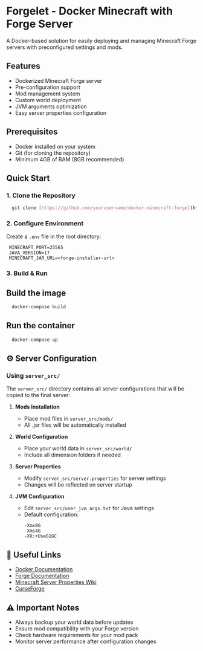 # Forgelet - Docker Minecraft with Forge Server

A Docker-based solution for easily deploying and managing 
Minecraft Forge servers with preconfigured settings and mods.

## Features
- Dockerized Minecraft Forge server
- Pre-configuration support
- Mod management system
- Custom world deployment
- JVM arguments optimization
- Easy server properties configuration

## Prerequisites
- Docker installed on your system
- Git (for cloning the repository)
- Minimum 4GB of RAM (8GB recommended)

## Quick Start

### 1. Clone the Repository
```bash
  git clone [https://github.com/yourusername/docker-minecraft-forge](https://github.com/yourusername/docker-minecraft-forge) cd docker-minecraft-forge
```

### 2. Configure Environment
Create a `.env` file in the root directory:
```env
 MINECRAFT_PORT=25565 
 JAVA_VERSION=17 
 MINECRAFT_JAR_URL=<forge-installer-url>
```

### 3. Build & Run

## Build the image
```bash
  docker-compose build
```
## Run the container
```bash
  docker-compose up
```

## ⚙️ Server Configuration

### Using `server_src/`
The `server_src/` directory contains all server configurations that will be copied to the final server:

1. **Mods Installation**
    - Place mod files in `server_src/mods/`
    - All .jar files will be automatically installed

2. **World Configuration**
    - Place your world data in `server_src/world/`
    - Include all dimension folders if needed

3. **Server Properties**
    - Modify `server_src/server.properties` for server settings
    - Changes will be reflected on server startup

4. **JVM Configuration**
    - Edit `server_src/user_jvm_args.txt` for Java settings
    - Default configuration:
      ```
      -Xmx8G
      -Xms4G
      -XX:+UseG1GC
      ```

## 🔗 Useful Links
- [Docker Documentation](https://docs.docker.com/)
- [Forge Documentation](https://docs.minecraftforge.net/)
- [Minecraft Server Properties Wiki](https://minecraft.fandom.com/wiki/Server.properties)
- [CurseForge](https://www.curseforge.com/minecraft/mc-mods)

## ⚠️ Important Notes
- Always backup your world data before updates
- Ensure mod compatibility with your Forge version
- Check hardware requirements for your mod pack
- Monitor server performance after configuration changes
